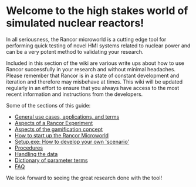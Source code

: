 # Welcome to the high stakes world of simulated nuclear reactors!
In all seriousness, the Rancor microworld is a cutting edge tool for performing quick testing of novel HMI systems related to nuclear power and can be a very potent method to validating your research. 

Included in this section of the wiki are various write ups about how to use Rancor successfully in your research and without minimal headaches. Please remember that Rancor is in a state of constant development and iteration and therefore may misbehave at times. This wiki will be updated regularly in an effort to ensure that you always have access to the most recent information and instructions from the developers.

Some of the sections of this guide:
- [General use cases, applications, and terms](https://github.com/rogerlew/rancor-release/wiki/General-use-cases,-applications,-and-terms)
- [Aspects of a Rancor Experiment](https://github.com/rogerlew/rancor-release/wiki/Aspects-of-a-Rancor-Experiment)
- [Aspects of the gamification concept](https://github.com/rogerlew/rancor-release/wiki/Aspects-of-the-gamification-concept)
- [How to start up the Rancor Microworld](https://github.com/rogerlew/rancor-release/wiki/How-to-start-up-the-Rancor-Microworld)
- [Setup.exe: How to develop your own 'scenario'](https://github.com/rogerlew/rancor-release/wiki/Setup.exe:-How-to-develop-your-own-'scenario')
- [Procedures](https://github.com/rogerlew/rancor-release/wiki/Procedures)
- [Handling the data](https://github.com/rogerlew/rancor-release/wiki/Handling-the-data)
- [Dictionary of parameter terms](https://github.com/rogerlew/rancor-release/wiki/Dictionary-of-parameter-terms)
- [FAQ](https://github.com/rogerlew/rancor-release/wiki/FAQ)

We look forward to seeing the great research done with the tool!
